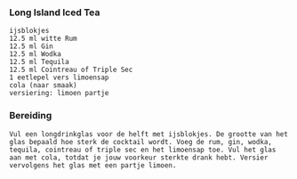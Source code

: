 ### Long Island Iced Tea

    ijsblokjes
    12.5 ml witte Rum
    12.5 ml Gin
    12.5 ml Wodka
    12.5 ml Tequila
    12.5 ml Cointreau of Triple Sec
    1 eetlepel vers limoensap
    cola (naar smaak)
    versiering: limoen partje

### Bereiding
    Vul een longdrinkglas voor de helft met ijsblokjes. De grootte van het glas bepaald hoe sterk de cocktail wordt. Voeg de rum, gin, wodka, tequila, cointreau of triple sec en het limoensap toe. Vul het glas aan met cola, totdat je jouw voorkeur sterkte drank hebt. Versier vervolgens het glas met een partje limoen.